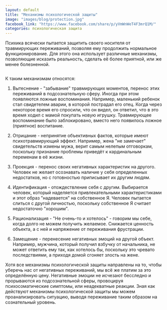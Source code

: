 ```yaml
---
layout: default
title: "Механизмы психологической защиты"
image: "images/blog/protection.jpg"
facebook_link: "https://www.facebook.com/share/p/yVmWnWeT4F3mrQ1M/"
categories: психологическая защита
---
```


Психика всячески пытается защитить своего носителя от травмирующих переживаний, позволяя ему продолжить нормальное функционирование. Для этого она использует различные механизмы, позволяющие исказить реальность, сделать её более приятной, или же менее болезненной.

<!--more-->

<img src="{{ page.image }}" alt="" class="img-fluid">

К таким механизмам относятся:

1. Вытеснение - "забывание" травмирующих моментов, перенос этих переживаний в подсознательную сферу. Иногда при этом появляются ложные воспоминания. Например, маленький ребенок стал свидетелем аварии, в которой пострадал его отец. Когда через некоторое время его спросили, что он видел, он ответил, что в это время ходил с мамой покупать новую игрушку. Травмирующее воспоминание было заблокировано, вместо него появилось ложное (приятное) воспитание.

2. Отрицание - непринятие объективных фактов, которые имеют психотравмирующий эффект. Например, жена "не замечает" свидетельств измены мужа, верит самым нелепым отговоркам, поскольку признание проблемы приведёт к кардинальным переменам в её жизни.

3. Проекция - перенос своих негативных характеристик на другого. Человек не желает осознавать наличие у себя определенных недостатков, но с готовностью приписывает их другим людям.

4. Идентификация - отождествление себя с другим. Выбирается человек, который наделяется привлекательными характеристиками и этот образ "надевается" на собственное Я. Человек пытается слиться с другой личностью, поскольку собственное Я считает недостаточно "хорошим".

5. Рационализация - "Не очень-то и хотелось" - говорим мы себе, когда долго не можем получить желаемое. Снижается ценность объекта, а с ней и напряжение от переживания фрустрации.

6. Замещение - перенесение негативных эмоций на другой объект. Например, мужчина, который получил взбучку от начальника, не может ответить ему так, как хотелось бы, поскольку это чревато последствиями, а приходя домой сгоняет злость на жене.

Хотя все механизмы психологической защиты направлены на то, чтобы уберечь нас от негативных переживаний, мы всё же платим за это определённую цену. Негативные эмоции не исчезают бесследно и прорываются из подсознательной сферы, провоцируя психосоматические симптомы, или неадекватные реакции. Зная как действуют  механизмы психологической защиты мы можем проанализировать ситуацию, выводя переживание таким образом на сознательный уровень.